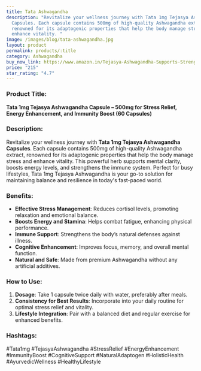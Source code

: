 ```yaml
---
title: Tata Ashwagandha
description: "Revitalize your wellness journey with Tata 1mg Tejasya Ashwagandha
  Capsules. Each capsule contains 500mg of high-quality Ashwagandha extract,
  renowned for its adaptogenic properties that help the body manage stress and
  enhance vitality. "
image: /images/blog/tata-ashwagandha.jpg
layout: product
permalink: products/:title
category: Ashwagandha
buy_now_link: https://www.amazon.in/Tejasya-Ashwagandha-Supports-Strength-Capsules/dp/B0BN3TT7WS/ref=sr_1_35?crid=1GYTAEQXSPQJD&tag=m0150-21
price: "215"
star_rating: "4.7"
---
```

### Product Title:
**Tata 1mg Tejasya Ashwagandha Capsule – 500mg for Stress Relief, Energy Enhancement, and Immunity Boost (60 Capsules)**

### Description:
Revitalize your wellness journey with **Tata 1mg Tejasya Ashwagandha Capsules**. Each capsule contains 500mg of high-quality Ashwagandha extract, renowned for its adaptogenic properties that help the body manage stress and enhance vitality. This powerful herb supports mental clarity, boosts energy levels, and strengthens the immune system. Perfect for busy lifestyles, Tata 1mg Tejasya Ashwagandha is your go-to solution for maintaining balance and resilience in today's fast-paced world.

### Benefits:
- **Effective Stress Management**: Reduces cortisol levels, promoting relaxation and emotional balance.
- **Boosts Energy and Stamina**: Helps combat fatigue, enhancing physical performance.
- **Immune Support**: Strengthens the body’s natural defenses against illness.
- **Cognitive Enhancement**: Improves focus, memory, and overall mental function.
- **Natural and Safe**: Made from premium Ashwagandha without any artificial additives.

### How to Use:
1. **Dosage**: Take 1 capsule twice daily with water, preferably after meals.
2. **Consistency for Best Results**: Incorporate into your daily routine for optimal stress relief and vitality.
3. **Lifestyle Integration**: Pair with a balanced diet and regular exercise for enhanced benefits.

### Hashtags:
#Tata1mg #TejasyaAshwagandha #StressRelief #EnergyEnhancement #ImmunityBoost #CognitiveSupport #NaturalAdaptogen #HolisticHealth #AyurvedicWellness #HealthyLifestyle
